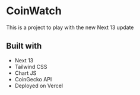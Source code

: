 # CoinWatch

This is a project to play with the new Next 13 update

## Built with

- Next 13
- Tailwind CSS
- Chart JS
- CoinGecko API
- Deployed on Vercel
